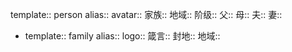 template:: person
alias:: 
avatar:: 
家族::
地域::
阶级::
父:: 
母::
夫:: 
妻::

- template:: family
  alias::
  logo::
  箴言::
  封地::
  地域::